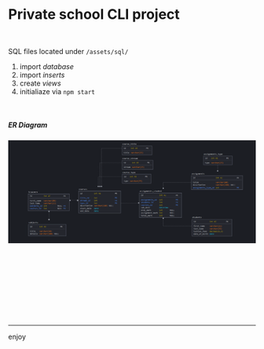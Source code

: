 # Private school CLI project

<br>

SQL files located under `/assets/sql/`

1. import _database_
2. import _inserts_
3. create _views_
4. initialiaze via `npm start`

<br>

##### ER Diagram

![diagram](./assets/sql/diagram.png)

<br>
<br>
<br>
<br>
<br>
<br>
<br>
<br>

---

enjoy
